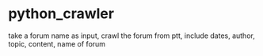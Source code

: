 # python_crawler
take a forum name as input, crawl the forum from ptt, include dates, author, topic, content, name of forum
